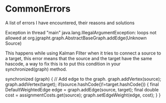 # CommonErrors
A list of errors I have encountered, their reasons and solutions

Exception in thread "main" java.lang.IllegalArgumentException: loops not allowed
at org.jgrapht.graph.AbstractBaseGraph.addEdge(Unknown Source)

This happens while using Kalman FIlter when it tries to connect a source to a target, this error means that the source and the target have the same hascode, a way to fix this is to put this condition in your synchronized(graph) method.

synchronized (graph) {
// Add edge to the graph.
graph.addVertex(source);
graph.addVertex(target);
if(source.hashCode()!=target.hashCode()) {
final DefaultWeightedEdge edge = graph.addEdge(source, target);
final double cost = assignmentCosts.get(source);
graph.setEdgeWeight(edge, cost);
}
}
